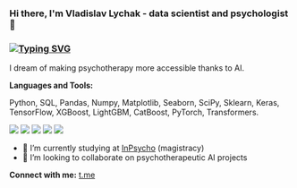 ### Hi there, I'm Vladislav Lychak - data scientist and psychologist 👋

### [![Typing SVG](https://readme-typing-svg.herokuapp.com?color=%2336BCF7&lines=Vladislav+Lychak;Data+Scientist+and+Psychologist&multiline=true&center=false&width=500&height=60&duration=1500&pause=500)](https://git.io/typing-svg)

I dream of making psychotherapy more accessible thanks to AI.

**Languages and Tools:**

Python, SQL, Pandas, Numpy, Matplotlib, Seaborn, SciPy, Sklearn, Keras, TensorFlow, XGBoost, LightGBM, CatBoost, PyTorch, Transformers.

![](https://github-profile-summary-cards.vercel.app/api/cards/profile-details?username=vvlychak&theme=default)
![](https://github-profile-summary-cards.vercel.app/api/cards/most-commit-language?username=vvlychak&theme=default)
![](https://github-profile-summary-cards.vercel.app/api/cards/repos-per-language?username=vvlychak&theme=default)
![](https://github-profile-summary-cards.vercel.app/api/cards/stats?username=vvlychak&theme=default)
![](https://github-profile-summary-cards.vercel.app/api/cards/productive-time?username=vvlychak&theme=default)

- 🌱 I’m currently studying at [InPsycho](https://inpsycho.ru/) (magistracy)
- 👯 I’m looking to collaborate on psychotherapeutic AI projects

**Connect with me:** [t.me](https://t.me/vladislav_lychak)

